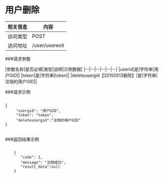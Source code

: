 # 用户删除
|相关信息|内容|
|--|--|
|访问类型|POST|
|访问地址|/user/userexit|

###请求参数

|参数名称|是否必填|类型|说明|示例数据|
|--|--|--|--|--|--|
|userid|是|字符串|用户GID||
|token|是|字符串|token||
|deleteusergid【20150513删除】|是|字符串|注销的用户GID||

###请求示例
<pre>
<code>
{
     "usergid": "用户GID",
     "token": "token",
     "deleteusergid":"注销的用户GID"
}
</code>
</pre>

###返回结果示例

<pre>
<code>
    {
       "code": 1,
       "message": "注销成功",
       "result_data":null
    }



</code>
</pre>
